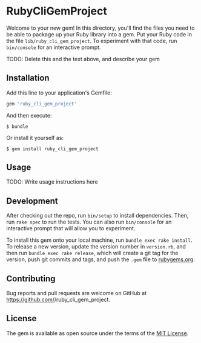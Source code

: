 # RubyCliGemProject

Welcome to your new gem! In this directory, you'll find the files you need to be able to package up your Ruby library into a gem. Put your Ruby code in the file `lib/ruby_cli_gem_project`. To experiment with that code, run `bin/console` for an interactive prompt.

TODO: Delete this and the text above, and describe your gem

## Installation

Add this line to your application's Gemfile:

```ruby
gem 'ruby_cli_gem_project'
```

And then execute:

    $ bundle

Or install it yourself as:

    $ gem install ruby_cli_gem_project

## Usage

TODO: Write usage instructions here

## Development

After checking out the repo, run `bin/setup` to install dependencies. Then, run `rake spec` to run the tests. You can also run `bin/console` for an interactive prompt that will allow you to experiment.

To install this gem onto your local machine, run `bundle exec rake install`. To release a new version, update the version number in `version.rb`, and then run `bundle exec rake release`, which will create a git tag for the version, push git commits and tags, and push the `.gem` file to [rubygems.org](https://rubygems.org).

## Contributing

Bug reports and pull requests are welcome on GitHub at https://github.com/<github username>/ruby_cli_gem_project.

## License

The gem is available as open source under the terms of the [MIT License](https://opensource.org/licenses/MIT).

